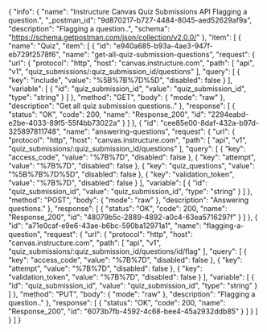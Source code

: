 {
  "info": {
    "name": "Instructure Canvas Quiz Submissions API Flagging a question.",
    "_postman_id": "9d870217-b727-4484-8045-aed52629af9a",
    "description": "Flagging a question..",
    "schema": "https://schema.getpostman.com/json/collection/v2.0.0/"
  },
  "item": [
    {
      "name": "Quiz",
      "item": [
        {
          "id": "e940a685-b93a-4ae3-947f-eb729f2578f6",
          "name": "get-all-quiz-submission-questions",
          "request": {
            "url": {
              "protocol": "http",
              "host": "canvas.instructure.com",
              "path": [
                "api",
                "v1",
                "quiz_submissions/:quiz_submission_id/questions"
              ],
              "query": [
                {
                  "key": "include",
                  "value": "%5B%7B%7D%5D",
                  "disabled": false
                }
              ],
              "variable": [
                {
                  "id": "quiz_submission_id",
                  "value": "quiz_submission_id",
                  "type": "string"
                }
              ]
            },
            "method": "GET",
            "body": {
              "mode": "raw"
            },
            "description": "Get all quiz submission questions.."
          },
          "response": [
            {
              "status": "OK",
              "code": 200,
              "name": "Response_200",
              "id": "2294eabd-e2be-4033-89f5-55f4bb73022a"
            }
          ]
        },
        {
          "id": "cee85e00-8daf-432a-b97d-325897811748",
          "name": "answering-questions",
          "request": {
            "url": {
              "protocol": "http",
              "host": "canvas.instructure.com",
              "path": [
                "api",
                "v1",
                "quiz_submissions/:quiz_submission_id/questions"
              ],
              "query": [
                {
                  "key": "access_code",
                  "value": "%7B%7D",
                  "disabled": false
                },
                {
                  "key": "attempt",
                  "value": "%7B%7D",
                  "disabled": false
                },
                {
                  "key": "quiz_questions",
                  "value": "%5B%7B%7D%5D",
                  "disabled": false
                },
                {
                  "key": "validation_token",
                  "value": "%7B%7D",
                  "disabled": false
                }
              ],
              "variable": [
                {
                  "id": "quiz_submission_id",
                  "value": "quiz_submission_id",
                  "type": "string"
                }
              ]
            },
            "method": "POST",
            "body": {
              "mode": "raw"
            },
            "description": "Answering questions."
          },
          "response": [
            {
              "status": "OK",
              "code": 200,
              "name": "Response_200",
              "id": "48079b5c-2889-4892-a0c4-63ea5716297f"
            }
          ]
        },
        {
          "id": "a71e0caf-e9e6-43ae-b6bc-590ba12971a1",
          "name": "flagging-a-question",
          "request": {
            "url": {
              "protocol": "http",
              "host": "canvas.instructure.com",
              "path": [
                "api",
                "v1",
                "quiz_submissions/:quiz_submission_id/questions/id/flag"
              ],
              "query": [
                {
                  "key": "access_code",
                  "value": "%7B%7D",
                  "disabled": false
                },
                {
                  "key": "attempt",
                  "value": "%7B%7D",
                  "disabled": false
                },
                {
                  "key": "validation_token",
                  "value": "%7B%7D",
                  "disabled": false
                }
              ],
              "variable": [
                {
                  "id": "quiz_submission_id",
                  "value": "quiz_submission_id",
                  "type": "string"
                }
              ]
            },
            "method": "PUT",
            "body": {
              "mode": "raw"
            },
            "description": "Flagging a question.."
          },
          "response": [
            {
              "status": "OK",
              "code": 200,
              "name": "Response_200",
              "id": "6073b7fb-4592-4c68-bee4-45a2932ddb85"
            }
          ]
        }
      ]
    }
  ]
}